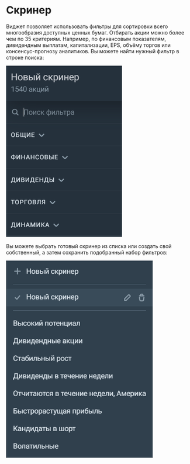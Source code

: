 # Скринер 
Виджет позволяет использовать фильтры для сортировки всего многообразия доступных ценных бумаг. Отбирать акции можно более чем по 35 критериям. Например, по финансовым показателям, дивидендным выплатам, капитализации, EPS, объёму торгов или консенсус-прогнозу аналитиков. Вы можете найти нужный фильтр в строке поиска: 

![alt text](screener_look.png) 

Вы можете выбрать готовый скринер из списка или создать свой собственный, а затем сохранить подобранный набор фильтров: 

![alt text](screener_ready.png) 
